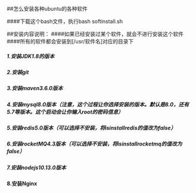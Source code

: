 ##怎么安装各种ubuntu的各种软件

####下载这个bash文件，执行bash softinstall.sh

##安装内容说明：
####如果已经安装过某个软件，就会不进行安装这个软件
####所有的软件都会安装到\[/usr/软件名\]对应的目录下

#####   1.安装JDK1.8的版本
#####   2.安装git
#####   3.安装maven3.6.0版本
#####   4.安装mysql8.0版本（注意，这个过程让你选择安装的版本。默认是8.0，还有5.7等版本。这个启动会让你输入root的密码信息）
#####   5.安装redis5.0版本（可以选择不安装，将isinstallredis的值改为false）
#####   6.安装rocketMQ4.3版本（可以选择不安装，将isinstallrocketmq的值改为false）
#####   7.安装nodejs10.13.0版本
####    8.安装Nginx

